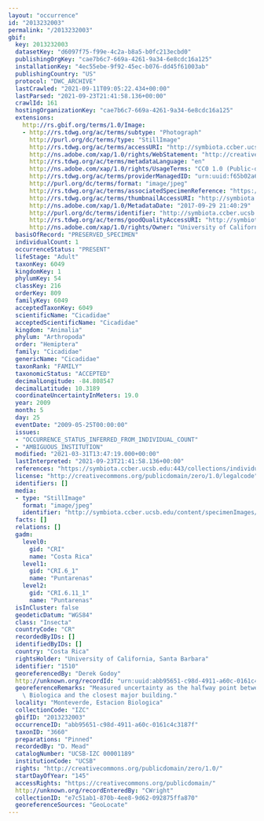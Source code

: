 ```yaml
---
layout: "occurrence"
id: "2013232003"
permalink: "/2013232003"
gbif:
  key: 2013232003
  datasetKey: "d6097f75-f99e-4c2a-b8a5-b0fc213ecbd0"
  publishingOrgKey: "cae7b6c7-669a-4261-9a34-6e8cdc16a125"
  installationKey: "4ec55ebe-9f92-45ec-b076-dd45f61003ab"
  publishingCountry: "US"
  protocol: "DWC_ARCHIVE"
  lastCrawled: "2021-09-11T09:05:22.434+00:00"
  lastParsed: "2021-09-23T21:41:58.136+00:00"
  crawlId: 161
  hostingOrganizationKey: "cae7b6c7-669a-4261-9a34-6e8cdc16a125"
  extensions:
    http://rs.gbif.org/terms/1.0/Image:
    - http://rs.tdwg.org/ac/terms/subtype: "Photograph"
      http://purl.org/dc/terms/type: "StillImage"
      http://rs.tdwg.org/ac/terms/accessURI: "http://symbiota.ccber.ucsb.edu/content/specimenImages/UCSB_IZC/UCSB-IZC00001/UCSB-IZC_00001189_lg.jpg"
      http://ns.adobe.com/xap/1.0/rights/WebStatement: "http://creativecommons.org/publicdomain/zero/1.0/"
      http://rs.tdwg.org/ac/terms/metadataLanguage: "en"
      http://ns.adobe.com/xap/1.0/rights/UsageTerms: "CC0 1.0 (Public-domain)"
      http://rs.tdwg.org/ac/terms/providerManagedID: "urn:uuid:f65b02a6-ff8b-4341-b514-5ca3804b1788"
      http://purl.org/dc/terms/format: "image/jpeg"
      http://rs.tdwg.org/ac/terms/associatedSpecimenReference: "https://symbiota.ccber.ucsb.edu:443/collections/individual/index.php?occid=1510"
      http://rs.tdwg.org/ac/terms/thumbnailAccessURI: "http://symbiota.ccber.ucsb.edu/content/specimenImages/UCSB_IZC/UCSB-IZC00001/UCSB-IZC_00001189_tn.jpg"
      http://ns.adobe.com/xap/1.0/MetadataDate: "2017-09-29 21:40:29"
      http://purl.org/dc/terms/identifier: "http://symbiota.ccber.ucsb.edu/content/specimenImages/UCSB_IZC/UCSB-IZC00001/UCSB-IZC_00001189_lg.jpg"
      http://rs.tdwg.org/ac/terms/goodQualityAccessURI: "http://symbiota.ccber.ucsb.edu/content/specimenImages/UCSB_IZC/UCSB-IZC00001/UCSB-IZC_00001189.JPG"
      http://ns.adobe.com/xap/1.0/rights/Owner: "University of California, Santa Barbara"
  basisOfRecord: "PRESERVED_SPECIMEN"
  individualCount: 1
  occurrenceStatus: "PRESENT"
  lifeStage: "Adult"
  taxonKey: 6049
  kingdomKey: 1
  phylumKey: 54
  classKey: 216
  orderKey: 809
  familyKey: 6049
  acceptedTaxonKey: 6049
  scientificName: "Cicadidae"
  acceptedScientificName: "Cicadidae"
  kingdom: "Animalia"
  phylum: "Arthropoda"
  order: "Hemiptera"
  family: "Cicadidae"
  genericName: "Cicadidae"
  taxonRank: "FAMILY"
  taxonomicStatus: "ACCEPTED"
  decimalLongitude: -84.808547
  decimalLatitude: 10.3189
  coordinateUncertaintyInMeters: 19.0
  year: 2009
  month: 5
  day: 25
  eventDate: "2009-05-25T00:00:00"
  issues:
  - "OCCURRENCE_STATUS_INFERRED_FROM_INDIVIDUAL_COUNT"
  - "AMBIGUOUS_INSTITUTION"
  modified: "2021-03-31T13:47:19.000+00:00"
  lastInterpreted: "2021-09-23T21:41:58.136+00:00"
  references: "https://symbiota.ccber.ucsb.edu:443/collections/individual/index.php?occid=1510"
  license: "http://creativecommons.org/publicdomain/zero/1.0/legalcode"
  identifiers: []
  media:
  - type: "StillImage"
    format: "image/jpeg"
    identifier: "http://symbiota.ccber.ucsb.edu/content/specimenImages/UCSB_IZC/UCSB-IZC00001/UCSB-IZC_00001189_lg.jpg"
  facts: []
  relations: []
  gadm:
    level0:
      gid: "CRI"
      name: "Costa Rica"
    level1:
      gid: "CRI.6_1"
      name: "Puntarenas"
    level2:
      gid: "CRI.6.11_1"
      name: "Puntarenas"
  isInCluster: false
  geodeticDatum: "WGS84"
  class: "Insecta"
  countryCode: "CR"
  recordedByIDs: []
  identifiedByIDs: []
  country: "Costa Rica"
  rightsHolder: "University of California, Santa Barbara"
  identifier: "1510"
  georeferencedBy: "Derek Godoy"
  http://unknown.org/recordId: "urn:uuid:abb95651-c98d-4911-a60c-0161c4c3187f"
  georeferenceRemarks: "Measured uncertainty as the halfway point between Estacion\
    \ Biologica and the closest major building."
  locality: "Monteverde, Estacion Biologica"
  collectionCode: "IZC"
  gbifID: "2013232003"
  occurrenceID: "abb95651-c98d-4911-a60c-0161c4c3187f"
  taxonID: "3660"
  preparations: "Pinned"
  recordedBy: "D. Mead"
  catalogNumber: "UCSB-IZC 00001189"
  institutionCode: "UCSB"
  rights: "http://creativecommons.org/publicdomain/zero/1.0/"
  startDayOfYear: "145"
  accessRights: "https://creativecommons.org/publicdomain/"
  http://unknown.org/recordEnteredBy: "CWright"
  collectionID: "e7c51ab1-870b-4ee8-9d62-092875ffa870"
  georeferenceSources: "GeoLocate"
---
```

